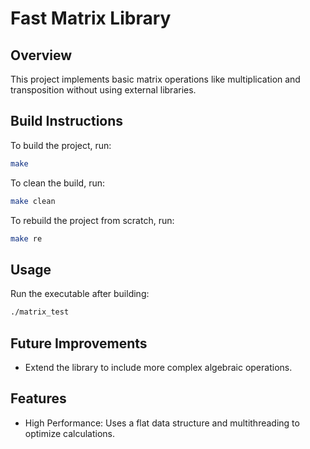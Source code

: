 # Fast Matrix Library

## Overview
This project implements basic matrix operations like multiplication and transposition without using external libraries.

## Build Instructions
To build the project, run:
```bash
make
```
To clean the build, run:
```bash
make clean
```
To rebuild the project from scratch, run:
```bash
make re
```

## Usage
Run the executable after building:
```bash
./matrix_test
```

## Future Improvements
- Extend the library to include more complex algebraic operations.

## Features
- High Performance: Uses a flat data structure and multithreading to optimize calculations.